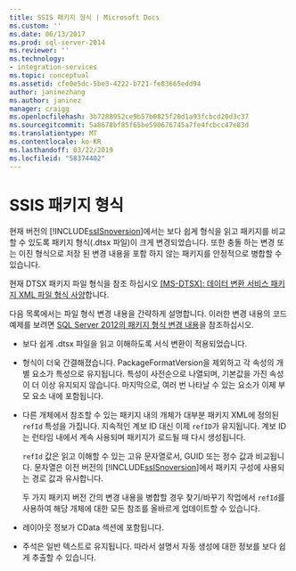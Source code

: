```yaml
---
title: SSIS 패키지 형식 | Microsoft Docs
ms.custom: ''
ms.date: 06/13/2017
ms.prod: sql-server-2014
ms.reviewer: ''
ms.technology:
- integration-services
ms.topic: conceptual
ms.assetid: cfe0e5dc-5be3-4222-b721-fe83665edd94
author: janinezhang
ms.author: janinez
manager: craigg
ms.openlocfilehash: 3b7288952ce9b57b0825f20d1a93fcbcd20d3c37
ms.sourcegitcommit: 5a8678bf85f65be590676745a7fe4fcbcc47e83d
ms.translationtype: MT
ms.contentlocale: ko-KR
ms.lasthandoff: 03/22/2019
ms.locfileid: "58374402"
---
```

# <a name="ssis-package-format"></a>SSIS 패키지 형식
  현재 버전의 [!INCLUDE[ssISnoversion](../includes/ssisnoversion-md.md)]에서는 보다 쉽게 형식을 읽고 패키지를 비교할 수 있도록 패키지 형식(.dtsx 파일)이 크게 변경되었습니다. 또한 충돌 하는 변경 또는 이진 형식으로 저장 된 변경 내용을 포함 하지 않는 패키지를 안정적으로 병합할 수 있습니다.  
  
 현재 DTSX 패키지 파일 형식을 참조 하십시오 [ \[MS-DTSX\]: 데이터 변환 서비스 패키지 XML 파일 형식 사양](https://go.microsoft.com/fwlink/?LinkId=233251)합니다.  
  
 다음 목록에서는 파일 형식 변경 내용을 간략하게 설명합니다. 이러한 변경 내용의 코드 예제를 보려면 [SQL Server 2012의 패키지 형식 변경 내용](https://go.microsoft.com/fwlink/?LinkId=233255)을 참조하십시오.  
  
-   보다 쉽게 .dtsx 파일을 읽고 이해하도록 서식 변환이 적용되었습니다.  
  
-   형식이 더욱 간결해졌습니다. PackageFormatVersion을 제외하고 각 속성의 개별 요소가 특성으로 유지됩니다. 특성이 사전순으로 나열되며, 기본값을 가진 속성이 더 이상 유지되지 않습니다. 마지막으로, 여러 번 나타날 수 있는 요소가 이제 부모 요소 내에 포함됩니다.  
  
-   다른 개체에서 참조할 수 있는 패키지 내의 개체가 대부분 패키지 XML에 정의된 `refId` 특성을 가집니다. 지속적인 계보 ID 대신 이제 `refID`가 유지됩니다. 계보 ID는 런타임 내에서 계속 사용되며 패키지가 로드될 때 다시 생성됩니다.  
  
     `refId` 값은 읽고 이해할 수 있는 고유 문자열로서, GUID 또는 정수 값과 비교됩니다. 문자열은 이전 버전의 [!INCLUDE[ssISnoversion](../includes/ssisnoversion-md.md)]에서 패키지 구성에 사용되는 경로 값과 유사합니다.  
  
     두 가지 패키지 버전 간의 변경 내용을 병합할 경우 찾기/바꾸기 작업에서 `refId`를 사용하여 해당 개체에 대한 모든 참조를 올바르게 업데이트할 수 있습니다.  
  
-   레이아웃 정보가 CData 섹션에 포함됩니다.  
  
-   주석은 일반 텍스트로 유지됩니다. 따라서 설명서 자동 생성에 대한 정보를 보다 쉽게 추출할 수 있습니다.  
  
  

